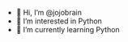 - 👋 Hi, I’m @jojobrain
- 👀 I’m interested in Python
- 🌱 I’m currently learning Python

<!---
jojobrain/captainejojo is a ✨ special ✨ repository because its `README.md` (this file) appears on your GitHub profile.
You can click the Preview link to take a look at your changes.
--->
